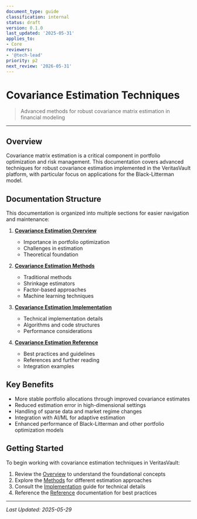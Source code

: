 ```yaml
---
document_type: guide
classification: internal
status: draft
version: 0.1.0
last_updated: '2025-05-31'
applies_to:
- Core
reviewers:
- '@tech-lead'
priority: p2
next_review: '2026-05-31'
---
```


# Covariance Estimation Techniques

> Advanced methods for robust covariance matrix estimation in financial modeling

---

## Overview

Covariance matrix estimation is a critical component in portfolio optimization and risk management. This documentation covers advanced techniques for robust covariance estimation implemented in the VeritasVault platform, with particular focus on applications for the Black-Litterman model.

## Documentation Structure

This documentation is organized into multiple sections for easier navigation and maintenance:

1. **[Covariance Estimation Overview](./covariance-estimation-overview.md)**
   - Importance in portfolio optimization
   - Challenges in estimation
   - Theoretical foundation

2. **[Covariance Estimation Methods](./covariance-estimation-methods.md)**
   - Traditional methods
   - Shrinkage estimators
   - Factor-based approaches
   - Machine learning techniques

3. **[Covariance Estimation Implementation](./covariance-estimation-implementation.md)**
   - Technical implementation details
   - Algorithms and code structures
   - Performance considerations

4. **[Covariance Estimation Reference](./covariance-estimation-reference.md)**
   - Best practices and guidelines
   - References and further reading
   - Integration examples

## Key Benefits

* More stable portfolio allocations through improved covariance estimates
* Reduced estimation error in high-dimensional settings
* Handling of sparse data and market regime changes
* Integration with AI/ML for adaptive estimation
* Enhanced performance of Black-Litterman and other portfolio optimization models

## Getting Started

To begin working with covariance estimation techniques in VeritasVault:

1. Review the [Overview](./covariance-estimation-overview.md) to understand the foundational concepts
2. Explore the [Methods](./covariance-estimation-methods.md) for different estimation approaches
3. Consult the [Implementation](./covariance-estimation-implementation.md) guide for technical details
4. Reference the [Reference](./covariance-estimation-reference.md) documentation for best practices

---

*Last Updated: 2025-05-29*